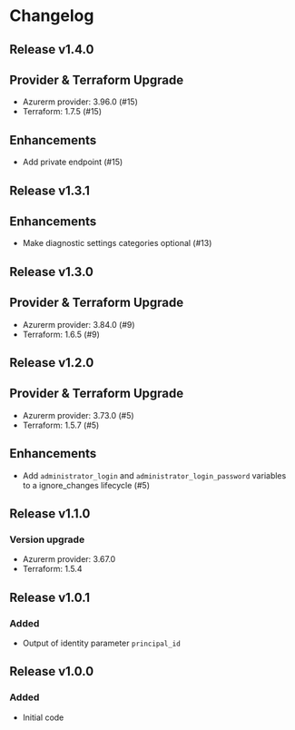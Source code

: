 # Changelog

## Release v1.4.0

## Provider & Terraform Upgrade
- Azurerm provider: 3.96.0 (#15)
- Terraform: 1.7.5 (#15)

## Enhancements
- Add private endpoint (#15)
   
## Release v1.3.1

## Enhancements

- Make diagnostic settings categories optional (#13)


   
## Release v1.3.0

## Provider & Terraform Upgrade
- Azurerm provider: 3.84.0 (#9)
- Terraform: 1.6.5 (#9)
   
## Release v1.2.0

## Provider & Terraform Upgrade
- Azurerm provider: 3.73.0 (#5)
- Terraform: 1.5.7 (#5)

## Enhancements
- Add `administrator_login` and `administrator_login_password` variables to a ignore_changes lifecycle (#5)
   
## Release v1.1.0

### Version upgrade
- Azurerm provider: 3.67.0
- Terraform: 1.5.4
   
## Release v1.0.1

### Added
- Output of identity parameter `principal_id` 
   
## Release v1.0.0

### Added

- Initial code
   